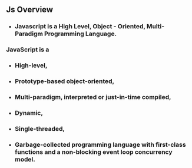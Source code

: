 ## Js Overview
* ### Javascript is a High Level, Object - Oriented, Multi- Paradigm Programming Language.
### JavaScript is a 
* ### High-level, 
* ### Prototype-based object-oriented, 
* ### Multi-paradigm, interpreted or just-in-time compiled, 
* ### Dynamic, 
* ### Single-threaded, 
* ### Garbage-collected programming language with first-class functions and a non-blocking event loop concurrency model. 